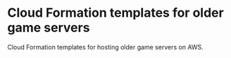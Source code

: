 # Cloud Formation templates for older game servers
Cloud Formation templates for hosting older game servers on AWS.
